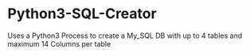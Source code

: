 # Python3-SQL-Creator
Uses a Python3 Process to create a My_SQL DB with up to 4 tables and maximum 14 Columns per table


